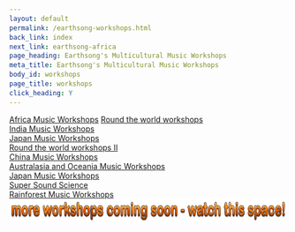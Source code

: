 ```yaml
---
layout: default
permalink: /earthsong-workshops.html
back_link: index
next_link: earthsong-africa
page_heading: Earthsong's Multicultural Music Workshops
meta_title: Earthsong's Multicultural Music Workshops
body_id: workshops
page_title: workshops
click_heading: Y
---
```

<a href="earthsong-africa.html" class="main_button" id="button-africa" title="Africa Music Workshops">Africa Music Workshops</a>
<a href="earthsong-round-the-world.html" class="main_button" id="button-roundtheworld1" title="Round the world workshops">Round the world workshops</a>  
<a href="earthsong-india.html" class="main_button" id="button-india" title="Africa Music Workshops">India Music Workshops</a>  
<a href="earthsong-japan.html" class="main_button" id="button-japan" title="Japan Music Workshops">Japan Music Workshops</a>  
<a href="earthsong-round-the-world-2.html" class="main_button" id="button-roundtheworld2" title="Round the world workshops II">Round the world workshops II</a>  
<a href="earthsong-china.html" class="main_button" id="button-china" title="China Music Workshops">China Music Workshops</a>  
<a href="earthsong-australasia-oceania.html" class="main_button" id="button-australasia" title="Australasia and Oceania Music Workshops">Australasia and Oceania Music Workshops</a>  
<a href="earthsong-hawaii.html" class="main_button" id="button-hawaii" title="Hawaii Music Workshops">Japan Music Workshops</a>  
<a href="earthsong-super-sound-science.html" class="main_button" id="button-supersound" title="Super Sound Science">Super Sound Science</a>  
<a href="earthsong-rainforest.html" class="main_button" id="button-rainforest" title="Rainforest Music Workshops">Rainforest Music Workshops</a> 
<img src="images/workshops/heading-moreworkshops.png" width="805" height="46" alt="More workshops coming soon - watch this space!" class="heading_text" /> 
<div class="footer" id="footer-1"></div>
<div class="footer" id="footer-2"></div>